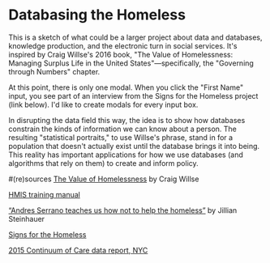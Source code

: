 # Databasing the Homeless
This is a sketch of what could be a larger project about data and databases, knowledge production, and the electronic turn in social services. It's inspired by Craig Willse's 2016 book, "The Value of Homelessness: Managing Surplus Life in the United States"—specifically, the "Governing through Numbers" chapter.

At this point, there is only one modal. When you click the "First Name" input, you see part of an interview from the Signs for the Homeless project (link below). I'd like to create modals for every input box.

In disrupting the data field this way, the idea is to show how databases constrain the kinds of information we can know about a person. The resulting "statistical portraits," to use Willse's phrase, stand in for a population that doesn't actually exist until the database brings it into being. This reality has important applications for how we use databases (and algorithms that rely on them) to create and inform policy. 

#(re)sources
[The Value of Homelessness](https://www.upress.umn.edu/book-division/books/the-value-of-homelessness) by Craig Willse

[HMIS training manual](http://www.sbcounty.gov/capsbc/docs/HMIS/CAPSBC%20HMIS%20Manual%204%203%203V1%201.pdf)

[“Andres Serrano teaches us how not to help the homeless”](http://hyperallergic.com/101311/andres-serrano-shows-us-how-not-to-help-the-homeless/) by Jillian Steinhauer

[Signs for the Homeless](http://homelesssigns.tumblr.com/)

[2015 Continuum of Care data report, NYC](https://www.hudexchange.info/resource/reportmanagement/published/CoC_PopSub_CoC_NY-600-2015_NY_2015.pdf)

